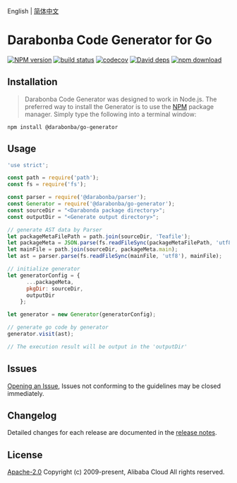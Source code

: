 English | [简体中文](/README-zh-CN.md)

# Darabonba Code Generator for Go

[![NPM version][npm-image]][npm-url]
[![build status][travis-image]][travis-url]
[![codecov][cov-image]][cov-url]
[![David deps][david-image]][david-url]
[![npm download][download-image]][download-url]

[npm-image]: https://img.shields.io/npm/v/@darabonba/go-generator.svg?style=flat-square
[npm-url]: https://npmjs.org/package/@darabonba/go-generator
[travis-image]: https://img.shields.io/travis/aliyun/darabonba-go-generator.svg?style=flat-square
[travis-url]: https://travis-ci.org/aliyun/darabonba-go-generator
[cov-image]: https://codecov.io/gh/aliyun/darabonba-go-generator/branch/master/graph/badge.svg
[cov-url]: https://codecov.io/gh/aliyun/darabonba-go-generator
[david-image]: https://img.shields.io/david/aliyun/darabonba-go-generator.svg?style=flat-square
[david-url]: https://david-dm.org/aliyun/darabonba-go-generator
[download-image]: https://img.shields.io/npm/dm/@darabonba/go-generator.svg?style=flat-square
[download-url]: https://npmjs.org/package/@darabonba/go-generator

## Installation

> Darabonba Code Generator was designed to work in Node.js.
> The preferred way to install the Generator is to use the [NPM](https://www.npmjs.com/) package manager.
> Simply type the following into a terminal window:

```shell
npm install @darabonba/go-generator
```

## Usage

```javascript
'use strict';

const path = require('path');
const fs = require('fs');

const parser = require('@darabonba/parser');
const Generator = require('@darabonba/go-generator');
const sourceDir = "<Darabonda package directory>";
const outputDir = "<Generate output directory>";

// generate AST data by Parser
let packageMetaFilePath = path.join(sourceDir, 'Teafile');
let packageMeta = JSON.parse(fs.readFileSync(packageMetaFilePath, 'utf8'));
let mainFile = path.join(sourceDir, packageMeta.main);
let ast = parser.parse(fs.readFileSync(mainFile, 'utf8'), mainFile);

// initialize generator
let generatorConfig = {
      ...packageMeta,
      pkgDir: sourceDir,
      outputDir
    };

let generator = new Generator(generatorConfig);

// generate go code by generator
generator.visit(ast);

// The execution result will be output in the 'outputDir'
```

## Issues

[Opening an Issue](https://github.com/aliyun/darabonba-go-generator/issues/new/choose), Issues not conforming to the guidelines may be closed immediately.

## Changelog

Detailed changes for each release are documented in the [release notes](/CHANGELOG.md).

## License

[Apache-2.0](/LICENSE)
Copyright (c) 2009-present, Alibaba Cloud All rights reserved.
